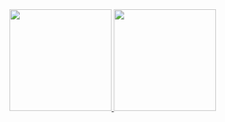 <div>
  <a href="https://github.com/humbertopiva">
  <img height="180em" src="https://github-readme-stats.vercel.app/api?username=humbertopiva&show_icons=true&theme=dracula&include_all_commits=true&count_private=true"/>
  <img height="180em" src="https://github-readme-stats.vercel.app/api/top-langs/?username=humbertopiva&layout=compact&langs_count=7&theme=dracula"/>
</div>

